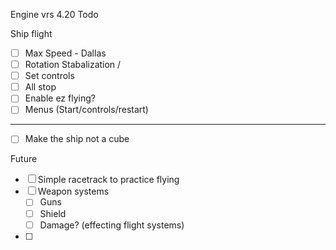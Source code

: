 Engine vrs 4.20
Todo

Ship flight
- [ ] Max Speed               - Dallas      
- [ ] Rotation Stabalization   /
- [ ] Set controls
- [ ] All stop
- [ ] Enable ez flying?
- [ ] Menus (Start/controls/restart)
----------------------------------
- [ ] Make the ship not a cube

Future
- [ ] Simple racetrack to practice flying 
- [ ] Weapon systems 
    - [ ] Guns 
    - [ ] Shield
    - [ ] Damage? (effecting flight systems)

- [ ]



